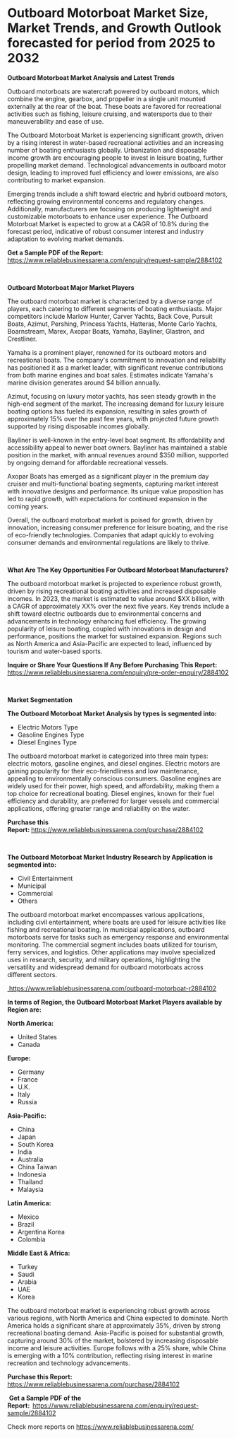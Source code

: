 <p><h1>Outboard Motorboat Market Size, Market Trends, and Growth Outlook forecasted for period from 2025 to 2032</h1></p><p><strong>Outboard Motorboat Market Analysis and Latest Trends</strong></p>
<p><p>Outboard motorboats are watercraft powered by outboard motors, which combine the engine, gearbox, and propeller in a single unit mounted externally at the rear of the boat. These boats are favored for recreational activities such as fishing, leisure cruising, and watersports due to their maneuverability and ease of use.</p><p>The Outboard Motorboat Market is experiencing significant growth, driven by a rising interest in water-based recreational activities and an increasing number of boating enthusiasts globally. Urbanization and disposable income growth are encouraging people to invest in leisure boating, further propelling market demand. Technological advancements in outboard motor design, leading to improved fuel efficiency and lower emissions, are also contributing to market expansion.</p><p>Emerging trends include a shift toward electric and hybrid outboard motors, reflecting growing environmental concerns and regulatory changes. Additionally, manufacturers are focusing on producing lightweight and customizable motorboats to enhance user experience. The Outboard Motorboat Market is expected to grow at a CAGR of 10.8% during the forecast period, indicative of robust consumer interest and industry adaptation to evolving market demands.</p></p>
<p><strong>Get a Sample PDF of the Report:&nbsp;</strong> <a href="https://www.reliablebusinessarena.com/enquiry/request-sample/2884102?utm_campaign=1871&utm_medium=2&utm_source=Github&utm_content=ia&utm_term=13032025&utm_id=outboard-motorboat">https://www.reliablebusinessarena.com/enquiry/request-sample/2884102</a></p>
<p>&nbsp;</p>
<p><strong>Outboard Motorboat Major Market Players</strong></p>
<p><p>The outboard motorboat market is characterized by a diverse range of players, each catering to different segments of boating enthusiasts. Major competitors include Marlow Hunter, Carver Yachts, Back Cove, Pursuit Boats, Azimut, Pershing, Princess Yachts, Hatteras, Monte Carlo Yachts, Boarnstream, Marex, Axopar Boats, Yamaha, Bayliner, Glastron, and Crestliner.</p><p>Yamaha is a prominent player, renowned for its outboard motors and recreational boats. The company's commitment to innovation and reliability has positioned it as a market leader, with significant revenue contributions from both marine engines and boat sales. Estimates indicate Yamaha's marine division generates around $4 billion annually.</p><p>Azimut, focusing on luxury motor yachts, has seen steady growth in the high-end segment of the market. The increasing demand for luxury leisure boating options has fueled its expansion, resulting in sales growth of approximately 15% over the past few years, with projected future growth supported by rising disposable incomes globally.</p><p>Bayliner is well-known in the entry-level boat segment. Its affordability and accessibility appeal to newer boat owners. Bayliner has maintained a stable position in the market, with annual revenues around $350 million, supported by ongoing demand for affordable recreational vessels.</p><p>Axopar Boats has emerged as a significant player in the premium day cruiser and multi-functional boating segments, capturing market interest with innovative designs and performance. Its unique value proposition has led to rapid growth, with expectations for continued expansion in the coming years.</p><p>Overall, the outboard motorboat market is poised for growth, driven by innovation, increasing consumer preference for leisure boating, and the rise of eco-friendly technologies. Companies that adapt quickly to evolving consumer demands and environmental regulations are likely to thrive.</p></p>
<p>&nbsp;</p>
<p><strong>What Are The Key Opportunities For Outboard Motorboat Manufacturers?</strong></p>
<p><p>The outboard motorboat market is projected to experience robust growth, driven by rising recreational boating activities and increased disposable incomes. In 2023, the market is estimated to value around $XX billion, with a CAGR of approximately XX% over the next five years. Key trends include a shift toward electric outboards due to environmental concerns and advancements in technology enhancing fuel efficiency. The growing popularity of leisure boating, coupled with innovations in design and performance, positions the market for sustained expansion. Regions such as North America and Asia-Pacific are expected to lead, influenced by tourism and water-based sports.</p></p>
<p><strong>Inquire or Share Your Questions If Any Before Purchasing This Report:</strong> <a href="https://www.reliablebusinessarena.com/enquiry/pre-order-enquiry/2884102?utm_campaign=1871&utm_medium=2&utm_source=Github&utm_content=ia&utm_term=13032025&utm_id=outboard-motorboat">https://www.reliablebusinessarena.com/enquiry/pre-order-enquiry/2884102</a></p>
<p>&nbsp;</p>
<p><strong>Market Segmentation</strong></p>
<p><strong>The Outboard Motorboat Market Analysis by types is segmented into:</strong></p>
<p><ul><li> Electric Motors Type</li><li>Gasoline Engines Type</li><li>Diesel Engines Type </li></ul></p>
<p><p>The outboard motorboat market is categorized into three main types: electric motors, gasoline engines, and diesel engines. Electric motors are gaining popularity for their eco-friendliness and low maintenance, appealing to environmentally conscious consumers. Gasoline engines are widely used for their power, high speed, and affordability, making them a top choice for recreational boating. Diesel engines, known for their fuel efficiency and durability, are preferred for larger vessels and commercial applications, offering greater range and reliability on the water.</p></p>
<p><strong>Purchase this Report:&nbsp;</strong><a href="https://www.reliablebusinessarena.com/purchase/2884102?utm_campaign=1871&utm_medium=2&utm_source=Github&utm_content=ia&utm_term=13032025&utm_id=outboard-motorboat">https://www.reliablebusinessarena.com/purchase/2884102</a></p>
<p>&nbsp;</p>
<p><strong>The Outboard Motorboat Market Industry Research by Application is segmented into:</strong></p>
<p><ul><li> Civil Entertainment</li><li>Municipal</li><li>Commercial</li><li>Others </li></ul></p>
<p><p>The outboard motorboat market encompasses various applications, including civil entertainment, where boats are used for leisure activities like fishing and recreational boating. In municipal applications, outboard motorboats serve for tasks such as emergency response and environmental monitoring. The commercial segment includes boats utilized for tourism, ferry services, and logistics. Other applications may involve specialized uses in research, security, and military operations, highlighting the versatility and widespread demand for outboard motorboats across different sectors.</p></p>
<p><a href="https://www.reliablebusinessarena.com/outboard-motorboat-r2884102?utm_campaign=1871&utm_medium=2&utm_source=Github&utm_content=ia&utm_term=13032025&utm_id=outboard-motorboat">&nbsp;https://www.reliablebusinessarena.com/outboard-motorboat-r2884102</a></p>
<p><strong>In terms of Region, the Outboard Motorboat Market Players available by Region are:</strong></p>
<p>
    <p> <strong> North America: </strong>
        <ul>
            <li>United States</li>
            <li>Canada</li>
        </ul>
        </p> 
    <p> <strong> Europe: </strong>
        <ul>
            <li>Germany</li>
            <li>France</li>
            <li>U.K.</li>
            <li>Italy</li>
            <li>Russia</li>
        </ul>
        </p> 
    <p> <strong> Asia-Pacific: </strong>
        <ul>
            <li>China</li>
            <li>Japan</li>
            <li>South Korea</li>
            <li>India</li>
            <li>Australia</li>
            <li>China Taiwan</li>
            <li>Indonesia</li>
            <li>Thailand</li>
            <li>Malaysia</li>
        </ul>
        </p> 
    <p> <strong> Latin America: </strong>
        <ul>
            <li>Mexico</li>
            <li>Brazil</li>
            <li>Argentina Korea</li>
            <li>Colombia</li>
        </ul>
        </p> 
    <p> <strong> Middle East & Africa: </strong>
        <ul>
            <li>Turkey</li>
            <li>Saudi</li>
            <li>Arabia</li>
            <li>UAE</li>
            <li>Korea</li>
        </ul>
    </p>
    </p>
<p><p>The outboard motorboat market is experiencing robust growth across various regions, with North America and China expected to dominate. North America holds a significant share at approximately 35%, driven by strong recreational boating demand. Asia-Pacific is poised for substantial growth, capturing around 30% of the market, bolstered by increasing disposable income and leisure activities. Europe follows with a 25% share, while China is emerging with a 10% contribution, reflecting rising interest in marine recreation and technology advancements.</p></p>
<p><strong>Purchase this Report: </strong><a href="https://www.reliablebusinessarena.com/purchase/2884102?utm_campaign=1871&utm_medium=2&utm_source=Github&utm_content=ia&utm_term=13032025&utm_id=outboard-motorboat">https://www.reliablebusinessarena.com/purchase/2884102</a></p>
<p>&nbsp;<strong>Get a Sample PDF of the Report:&nbsp;&nbsp;</strong><a href="https://www.reliablebusinessarena.com/enquiry/request-sample/2884102?utm_campaign=1871&utm_medium=2&utm_source=Github&utm_content=ia&utm_term=13032025&utm_id=outboard-motorboat">https://www.reliablebusinessarena.com/enquiry/request-sample/2884102</a></p>
<p><strong></strong></p>
<p>Check more reports on <a href="https://www.reliablebusinessarena.com/?utm_campaign=1871&utm_medium=2&utm_source=Github&utm_content=ia&utm_term=13032025&utm_id=outboard-motorboat">https://www.reliablebusinessarena.com/</a></p>